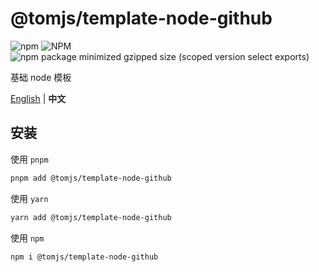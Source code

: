 # @tomjs/template-node-github

![npm](https://img.shields.io/npm/v/%40tomjs/template-node-github) ![NPM](https://img.shields.io/npm/l/%40tomjs%2Ftemplate-node-github) ![npm package minimized gzipped size (scoped version select exports)](https://img.shields.io/bundlejs/size/%40tomjs/template-node-github)

基础 node 模板

[English](./README.md) | **中文**

## 安装

使用 `pnpm`

```bash
pnpm add @tomjs/template-node-github
```

使用 `yarn`

```bash
yarn add @tomjs/template-node-github
```

使用 `npm`

```bash
npm i @tomjs/template-node-github
```